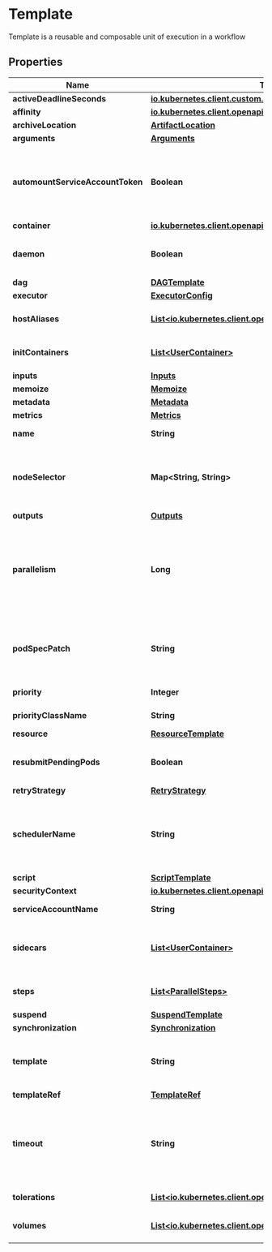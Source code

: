 

# Template

Template is a reusable and composable unit of execution in a workflow
## Properties

Name | Type | Description | Notes
------------ | ------------- | ------------- | -------------
**activeDeadlineSeconds** | [**io.kubernetes.client.custom.IntOrString**](io.kubernetes.client.custom.IntOrString.md) |  |  [optional]
**affinity** | [**io.kubernetes.client.openapi.models.V1Affinity**](io.kubernetes.client.openapi.models.V1Affinity.md) |  |  [optional]
**archiveLocation** | [**ArtifactLocation**](ArtifactLocation.md) |  |  [optional]
**arguments** | [**Arguments**](Arguments.md) |  |  [optional]
**automountServiceAccountToken** | **Boolean** | AutomountServiceAccountToken indicates whether a service account token should be automatically mounted in pods. ServiceAccountName of ExecutorConfig must be specified if this value is false. |  [optional]
**container** | [**io.kubernetes.client.openapi.models.V1Container**](io.kubernetes.client.openapi.models.V1Container.md) |  |  [optional]
**daemon** | **Boolean** | Deamon will allow a workflow to proceed to the next step so long as the container reaches readiness |  [optional]
**dag** | [**DAGTemplate**](DAGTemplate.md) |  |  [optional]
**executor** | [**ExecutorConfig**](ExecutorConfig.md) |  |  [optional]
**hostAliases** | [**List&lt;io.kubernetes.client.openapi.models.V1HostAlias&gt;**](io.kubernetes.client.openapi.models.V1HostAlias.md) | HostAliases is an optional list of hosts and IPs that will be injected into the pod spec |  [optional]
**initContainers** | [**List&lt;UserContainer&gt;**](UserContainer.md) | InitContainers is a list of containers which run before the main container. |  [optional]
**inputs** | [**Inputs**](Inputs.md) |  |  [optional]
**memoize** | [**Memoize**](Memoize.md) |  |  [optional]
**metadata** | [**Metadata**](Metadata.md) |  |  [optional]
**metrics** | [**Metrics**](Metrics.md) |  |  [optional]
**name** | **String** | Name is the name of the template | 
**nodeSelector** | **Map&lt;String, String&gt;** | NodeSelector is a selector to schedule this step of the workflow to be run on the selected node(s). Overrides the selector set at the workflow level. |  [optional]
**outputs** | [**Outputs**](Outputs.md) |  |  [optional]
**parallelism** | **Long** | Parallelism limits the max total parallel pods that can execute at the same time within the boundaries of this template invocation. If additional steps/dag templates are invoked, the pods created by those templates will not be counted towards this total. |  [optional]
**podSpecPatch** | **String** | PodSpecPatch holds strategic merge patch to apply against the pod spec. Allows parameterization of container fields which are not strings (e.g. resource limits). |  [optional]
**priority** | **Integer** | Priority to apply to workflow pods. |  [optional]
**priorityClassName** | **String** | PriorityClassName to apply to workflow pods. |  [optional]
**resource** | [**ResourceTemplate**](ResourceTemplate.md) |  |  [optional]
**resubmitPendingPods** | **Boolean** | ResubmitPendingPods is a flag to enable resubmitting pods that remain Pending after initial submission |  [optional]
**retryStrategy** | [**RetryStrategy**](RetryStrategy.md) |  |  [optional]
**schedulerName** | **String** | If specified, the pod will be dispatched by specified scheduler. Or it will be dispatched by workflow scope scheduler if specified. If neither specified, the pod will be dispatched by default scheduler. |  [optional]
**script** | [**ScriptTemplate**](ScriptTemplate.md) |  |  [optional]
**securityContext** | [**io.kubernetes.client.openapi.models.V1PodSecurityContext**](io.kubernetes.client.openapi.models.V1PodSecurityContext.md) |  |  [optional]
**serviceAccountName** | **String** | ServiceAccountName to apply to workflow pods |  [optional]
**sidecars** | [**List&lt;UserContainer&gt;**](UserContainer.md) | Sidecars is a list of containers which run alongside the main container Sidecars are automatically killed when the main container completes |  [optional]
**steps** | [**List&lt;ParallelSteps&gt;**](ParallelSteps.md) | Steps define a series of sequential/parallel workflow steps |  [optional]
**suspend** | [**SuspendTemplate**](SuspendTemplate.md) |  |  [optional]
**synchronization** | [**Synchronization**](Synchronization.md) |  |  [optional]
**template** | **String** | Template is the name of the template which is used as the base of this template. DEPRECATED: This field is not used. |  [optional]
**templateRef** | [**TemplateRef**](TemplateRef.md) |  |  [optional]
**timeout** | **String** | Timout allows to set the total node execution timeout duration counting from the node&#39;s start time. This duration also includes time in which the node spends in Pending state. This duration may not be applied to Step or DAG templates. |  [optional]
**tolerations** | [**List&lt;io.kubernetes.client.openapi.models.V1Toleration&gt;**](io.kubernetes.client.openapi.models.V1Toleration.md) | Tolerations to apply to workflow pods. |  [optional]
**volumes** | [**List&lt;io.kubernetes.client.openapi.models.V1Volume&gt;**](io.kubernetes.client.openapi.models.V1Volume.md) | Volumes is a list of volumes that can be mounted by containers in a template. |  [optional]



